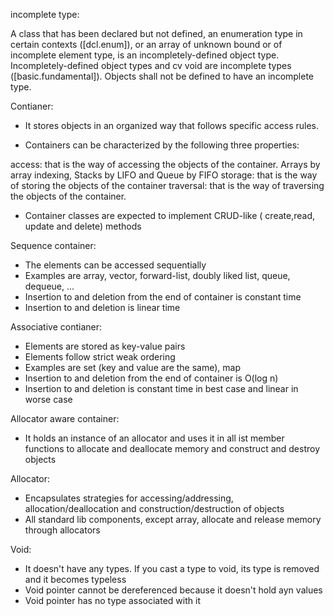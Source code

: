 incomplete type: 

A class that has been declared but not defined, an enumeration type in certain contexts ([dcl.enum]), or an array of unknown bound 
or of incomplete element type, is an incompletely-defined object type. Incompletely-defined object types and cv void are incomplete
types ([basic.fundamental]). Objects shall not be defined to have an incomplete type.

Contianer: 

- It stores objects in an organized way that follows specific access rules.

- Containers can be characterized by the following three properties:

access: that is the way of accessing the objects of the container. Arrays by array indexing, Stacks by LIFO and Queue by FIFO 
storage: that is the way of storing the objects of the container 
traversal: that is the way of traversing the objects of the container.

- Container classes are expected to implement CRUD-like ( create,read, update and delete) methods

Sequence container:

- The elements can be accessed sequentially 
- Examples are array, vector, forward-list, doubly liked list, queue, dequeue, ...
- Insertion to and deletion from the end of container is constant time
- Insertion to and deletion is linear time

Associative contianer: 

- Elements are stored as key-value pairs 
- Elements follow strict weak ordering 
- Examples are set (key and value are the same), map
- Insertion to and deletion from the end of container is O(log n)
- Insertion to and deletion is constant time in best case and linear in worse case

Allocator aware container:

- It holds an instance of an allocator and uses it in all ist member functions to allocate and deallocate memory and construct and destroy objects

Allocator:

- Encapsulates strategies for accessing/addressing, allocation/deallocation and construction/destruction of objects
- All standard lib components, except array, allocate and release memory through allocators

Void:
- It doesn't have any types. If you cast a type to void, its type is removed and it becomes typeless
- Void pointer cannot be dereferenced because it doesn't hold ayn values
- Void pointer has no type associated with it
